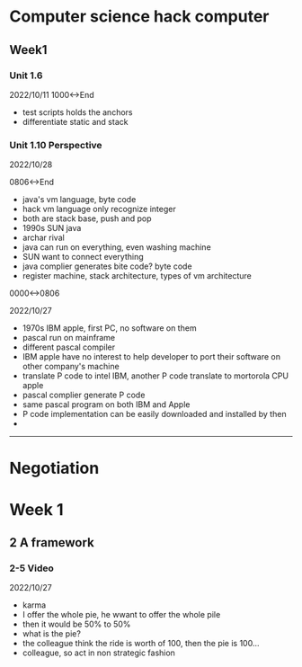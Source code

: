 # Computer science hack computer

## Week1 
### Unit 1.6
2022/10/11
1000<->End

- test scripts holds the anchors
- differentiate static and stack

### Unit 1.10 Perspective

2022/10/28

0806<->End

- java's vm language, byte code
- hack vm language only recognize integer
- both are stack base, push and pop
- 1990s SUN java
- archar rival
- java can run on everything, even washing machine
- SUN want to connect everything
- java complier generates bite code? byte code
- register machine, stack architecture, types of vm architecture

0000<->0806

2022/10/27

- 1970s IBM apple, first PC, no software on them
- pascal run on mainframe
- different pascal compiler
- IBM apple have no interest to help developer to port their software on other company's machine
- translate P code to intel IBM, another P code translate to mortorola CPU apple
- pascal complier generate P code
- same pascal program on both IBM and Apple
- P code implementation can be easily downloaded and installed by then
- 

-------------------------------------------

# Negotiation

# Week 1
## 2 A framework

### 2-5 Video 

2022/10/27

- karma
- I offer the whole pie, he wwant to offer the whole pile
- then it would be 50% to 50%
- what is the pie?
- the colleague think the ride is worth of 100, then the pie is 100...
- colleague, so act in non strategic fashion
